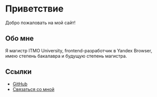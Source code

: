 # Приветствие
Добро пожаловать на мой сайт!

## Обо мне
Я магистр ITMO University, frontend-разработчик в Yandex Browser, имею степень бакалавра и будущую степень магистра.

## Ссылки
- [GitHub](https://github.com/mamonten0k)
- [Связаться со мной](mailto:lobanovworkya@yandex.ru)
